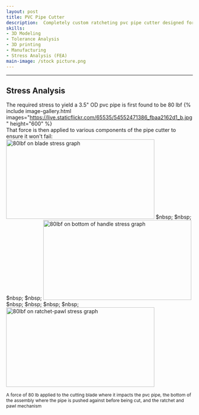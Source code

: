 ```yaml
---
layout: post
title: PVC Pipe Cutter
description:  Completely custom ratcheting pvc pipe cutter designed for larger pipe diameters of 3.5 inches and below.
skills: 
- 3D Modeling
- Tolerance Analysis
- 3D printing
- Manufacturing
- Stress Analysis (FEA)
main-image: /stock picture.png
---
```


---
## Stress Analysis
The required stress to yield a 3.5" OD pvc pipe is first found to be 80 lbf
{% include image-gallery.html images="https://live.staticflickr.com/65535/54552471386_fbaa2162d1_b.jpg" height="600" %}
<br>
That force is then applied to various components of the pipe cutter to ensure it won't fail:
<a data-flickr-embed="true" href="https://www.flickr.com/photos/202895974@N04/54552471366/in/dateposted-public/" title="80lbf on blade stress graph"><img src="https://live.staticflickr.com/65535/54552471366_b993385fbc_w.jpg" width="400" height="215" alt="80lbf on blade stress graph"/></a><script async src="//embedr.flickr.com/assets/client-code.js" charset="utf-8"></script>
$nbsp; $nbsp; $nbsp; $nbsp;
<a data-flickr-embed="true" href="https://www.flickr.com/photos/202895974@N04/54552652604/in/dateposted-public/" title="80lbf on bottom of handle stress graph"><img src="https://live.staticflickr.com/65535/54552652604_4ca263b078_w.jpg" width="400" height="216" alt="80lbf on bottom of handle stress graph"/></a><script async src="//embedr.flickr.com/assets/client-code.js" charset="utf-8"></script>
$nbsp; $nbsp; $nbsp; $nbsp;
<a data-flickr-embed="true" href="https://www.flickr.com/photos/202895974@N04/54552810935/in/dateposted-public/" title="80lbf on ratchet-pawl stress graph"><img src="https://live.staticflickr.com/65535/54552810935_b669234e1f_w.jpg" width="400" height="215" alt="80lbf on ratchet-pawl stress graph"/></a><script async src="//embedr.flickr.com/assets/client-code.js" charset="utf-8"></script>

<span style="font-size: 12px">A force of 80 lb applied to the cutting blade where it impacts the pvc pipe, the bottom of the assembly where the pipe is pushed against before being cut, and the ratchet and pawl mechanism</span>  


